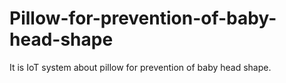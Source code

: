 # Pillow-for-prevention-of-baby-head-shape
It is IoT system about pillow for prevention of baby head shape.
